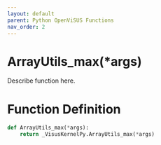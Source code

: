 ```yaml
---
layout: default
parent: Python OpenViSUS Functions
nav_order: 2
---
```


# ArrayUtils_max(*args)

Describe function here.

# Function Definition

```python
def ArrayUtils_max(*args):
    return _VisusKernelPy.ArrayUtils_max(*args)

```